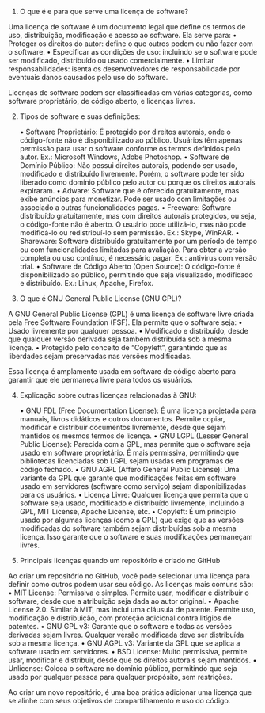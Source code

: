 

1. O que é e para que serve uma licença de software?

Uma licença de software é um documento legal que define os termos de uso, distribuição, modificação e acesso ao software. Ela serve para:
	•	Proteger os direitos do autor: define o que outros podem ou não fazer com o software.
	•	Especificar as condições de uso: incluindo se o software pode ser modificado, distribuído ou usado comercialmente.
	•	Limitar responsabilidades: isenta os desenvolvedores de responsabilidade por eventuais danos causados pelo uso do software.

Licenças de software podem ser classificadas em várias categorias, como software proprietário, de código aberto, e licenças livres.

2. Tipos de software e suas definições:

	•	Software Proprietário: É protegido por direitos autorais, onde o código-fonte não é disponibilizado ao público. Usuários têm apenas permissão para usar o software conforme os termos definidos pelo autor. Ex.: Microsoft Windows, Adobe Photoshop.
	•	Software de Domínio Público: Não possui direitos autorais, podendo ser usado, modificado e distribuído livremente. Porém, o software pode ter sido liberado como domínio público pelo autor ou porque os direitos autorais expiraram.
	•	Adware: Software que é oferecido gratuitamente, mas exibe anúncios para monetizar. Pode ser usado com limitações ou associado a outras funcionalidades pagas.
	•	Freeware: Software distribuído gratuitamente, mas com direitos autorais protegidos, ou seja, o código-fonte não é aberto. O usuário pode utilizá-lo, mas não pode modificá-lo ou redistribuí-lo sem permissão. Ex.: Skype, WinRAR.
	•	Shareware: Software distribuído gratuitamente por um período de tempo ou com funcionalidades limitadas para avaliação. Para obter a versão completa ou uso contínuo, é necessário pagar. Ex.: antivírus com versão trial.
	•	Software de Código Aberto (Open Source): O código-fonte é disponibilizado ao público, permitindo que seja visualizado, modificado e distribuído. Ex.: Linux, Apache, Firefox.

3. O que é GNU General Public License (GNU GPL)?

A GNU General Public License (GPL) é uma licença de software livre criada pela Free Software Foundation (FSF). Ela permite que o software seja:
	•	Usado livremente por qualquer pessoa.
	•	Modificado e distribuído, desde que qualquer versão derivada seja também distribuída sob a mesma licença.
	•	Protegido pelo conceito de “Copyleft”, garantindo que as liberdades sejam preservadas nas versões modificadas.

Essa licença é amplamente usada em software de código aberto para garantir que ele permaneça livre para todos os usuários.

4. Explicação sobre outras licenças relacionadas à GNU:

	•	GNU FDL (Free Documentation License): É uma licença projetada para manuais, livros didáticos e outros documentos. Permite copiar, modificar e distribuir documentos livremente, desde que sejam mantidos os mesmos termos de licença.
	•	GNU LGPL (Lesser General Public License): Parecida com a GPL, mas permite que o software seja usado em software proprietário. É mais permissiva, permitindo que bibliotecas licenciadas sob LGPL sejam usadas em programas de código fechado.
	•	GNU AGPL (Affero General Public License): Uma variante da GPL que garante que modificações feitas em software usado em servidores (software como serviço) sejam disponibilizadas para os usuários.
	•	Licença Livre: Qualquer licença que permita que o software seja usado, modificado e distribuído livremente, incluindo a GPL, MIT License, Apache License, etc.
	•	Copyleft: É um princípio usado por algumas licenças (como a GPL) que exige que as versões modificadas do software também sejam distribuídas sob a mesma licença. Isso garante que o software e suas modificações permaneçam livres.

5. Principais licenças quando um repositório é criado no GitHub

Ao criar um repositório no GitHub, você pode selecionar uma licença para definir como outros podem usar seu código. As licenças mais comuns são:
	•	MIT License: Permissiva e simples. Permite usar, modificar e distribuir o software, desde que a atribuição seja dada ao autor original.
	•	Apache License 2.0: Similar à MIT, mas inclui uma cláusula de patente. Permite uso, modificação e distribuição, com proteção adicional contra litígios de patentes.
	•	GNU GPL v3: Garante que o software e todas as versões derivadas sejam livres. Qualquer versão modificada deve ser distribuída sob a mesma licença.
	•	GNU AGPL v3: Variante da GPL que se aplica a software usado em servidores.
	•	BSD License: Muito permissiva, permite usar, modificar e distribuir, desde que os direitos autorais sejam mantidos.
	•	Unlicense: Coloca o software no domínio público, permitindo que seja usado por qualquer pessoa para qualquer propósito, sem restrições.

Ao criar um novo repositório, é uma boa prática adicionar uma licença que se alinhe com seus objetivos de compartilhamento e uso do código.